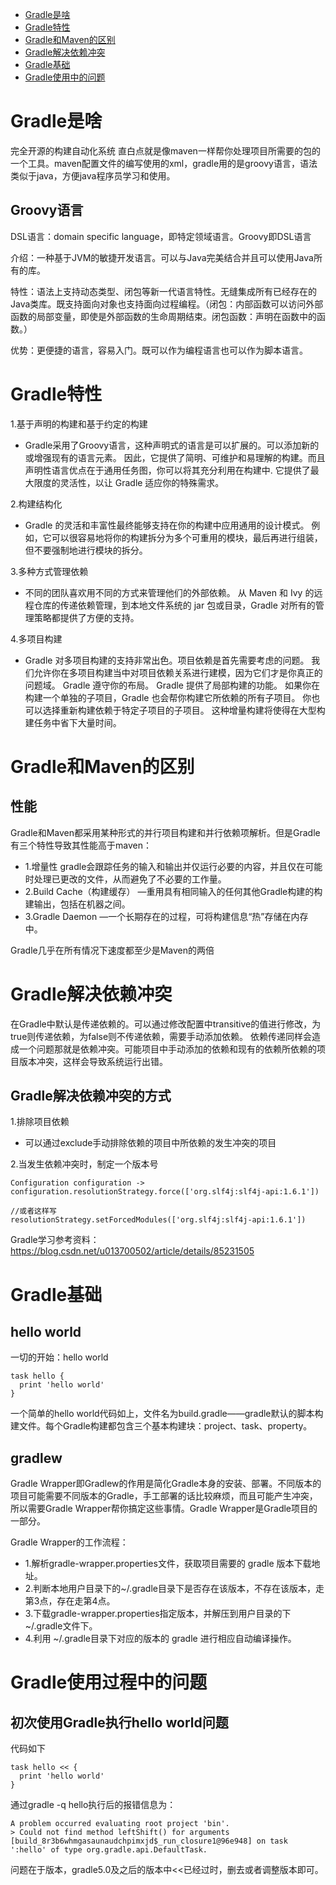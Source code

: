 - [Gradle是啥](#gradle是啥)
- [Gradle特性](#gradle特性)
- [Gradle和Maven的区别](#gradle和maven的区别)
- [Gradle解决依赖冲突](#gradle解决依赖冲突)
- [Gradle基础](#gradle基础)
- [Gradle使用中的问题](#gradle使用过程中的问题)






# Gradle是啥
完全开源的构建自动化系统 直白点就是像maven一样帮你处理项目所需要的包的一个工具。maven配置文件的编写使用的xml，gradle用的是groovy语言，语法类似于java，方便java程序员学习和使用。

## Groovy语言
DSL语言：domain specific language，即特定领域语言。Groovy即DSL语言

介绍：一种基于JVM的敏捷开发语言。可以与Java完美结合并且可以使用Java所有的库。

特性：语法上支持动态类型、闭包等新一代语言特性。无缝集成所有已经存在的Java类库。既支持面向对象也支持面向过程编程。（闭包：内部函数可以访问外部函数的局部变量，即使是外部函数的生命周期结束。闭包函数：声明在函数中的函数。）

优势：更便捷的语言，容易入门。既可以作为编程语言也可以作为脚本语言。

# Gradle特性
1.基于声明的构建和基于约定的构建
* Gradle采用了Groovy语言，这种声明式的语言是可以扩展的。可以添加新的或增强现有的语言元素。 因此，它提供了简明、可维护和易理解的构建。而且声明性语言优点在于通用任务图，你可以将其充分利用在构建中. 它提供了最大限度的灵活性，以让 Gradle 适应你的特殊需求。

2.构建结构化
* Gradle 的灵活和丰富性最终能够支持在你的构建中应用通用的设计模式。 例如，它可以很容易地将你的构建拆分为多个可重用的模块，最后再进行组装，但不要强制地进行模块的拆分。

3.多种方式管理依赖
* 不同的团队喜欢用不同的方式来管理他们的外部依赖。 从 Maven 和 Ivy 的远程仓库的传递依赖管理，到本地文件系统的 jar 包或目录，Gradle 对所有的管理策略都提供了方便的支持。

4.多项目构建
* Gradle 对多项目构建的支持非常出色。项目依赖是首先需要考虑的问题。 我们允许你在多项目构建当中对项目依赖关系进行建模，因为它们才是你真正的问题域。 Gradle 遵守你的布局。
Gradle 提供了局部构建的功能。 如果你在构建一个单独的子项目，Gradle 也会帮你构建它所依赖的所有子项目。 你也可以选择重新构建依赖于特定子项目的子项目。 这种增量构建将使得在大型构建任务中省下大量时间。

# Gradle和Maven的区别

## 性能
Gradle和Maven都采用某种形式的并行项目构建和并行依赖项解析。但是Gradle有三个特性导致其性能高于maven：
* 1.增量性 gradle会跟踪任务的输入和输出并仅运行必要的内容，并且仅在可能时处理已更改的文件，从而避免了不必要的工作量。
* 2.Build Cache（构建缓存） —重用具有相同输入的任何其他Gradle构建的构建输出，包括在机器之间。
* 3.Gradle Daemon —一个长期存在的过程，可将构建信息“热”存储在内存中。

Gradle几乎在所有情况下速度都至少是Maven的两倍

# Gradle解决依赖冲突
在Gradle中默认是传递依赖的。可以通过修改配置中transitive的值进行修改，为true则传递依赖，为false则不传递依赖，需要手动添加依赖。
依赖传递同样会造成一个问题那就是依赖冲突。可能项目中手动添加的依赖和现有的依赖所依赖的项目版本冲突，这样会导致系统运行出错。

## Gradle解决依赖冲突的方式
1.排除项目依赖
* 可以通过exclude手动排除依赖的项目中所依赖的发生冲突的项目

2.当发生依赖冲突时，制定一个版本号
```
Configuration configuration ->
configuration.resolutionStrategy.force(['org.slf4j:slf4j-api:1.6.1'])

//或者这样写
resolutionStrategy.setForcedModules(['org.slf4j:slf4j-api:1.6.1'])
```


Gradle学习参考资料：https://blog.csdn.net/u013700502/article/details/85231505


# Gradle基础
## hello world
一切的开始：hello world
```
task hello {
  print 'hello world'
}
```
一个简单的hello world代码如上，文件名为build.gradle——gradle默认的脚本构建文件。每个Gradle构建都包含三个基本构建块：project、task、property。

## gradlew
Gradle Wrapper即Gradlew的作用是简化Gradle本身的安装、部署。不同版本的项目可能需要不同版本的Gradle，手工部署的话比较麻烦，而且可能产生冲突，所以需要Gradle Wrapper帮你搞定这些事情。Gradle Wrapper是Gradle项目的一部分。

Gradle Wrapper的工作流程：
* 1.解析gradle-wrapper.properties文件，获取项目需要的 gradle 版本下载地址。
* 2.判断本地用户目录下的~/.gradle目录下是否存在该版本，不存在该版本，走第3点，存在走第4点。
* 3.下载gradle-wrapper.properties指定版本，并解压到用户目录的下 ~/.gradle文件下。
* 4.利用 ~/.gradle目录下对应的版本的 gradle 进行相应自动编译操作。





# Gradle使用过程中的问题
## 初次使用Gradle执行hello world问题
代码如下
```
task hello << {
  print 'hello world'
}
```
通过gradle -q hello执行后的报错信息为：
```
A problem occurred evaluating root project 'bin'.
> Could not find method leftShift() for arguments [build_8r3b6whmgasaunaudchpimxjd$_run_closure1@96e948] on task ':hello' of type org.gradle.api.DefaultTask.
```
问题在于版本，gradle5.0及之后的版本中<<已经过时，删去或者调整版本即可。










